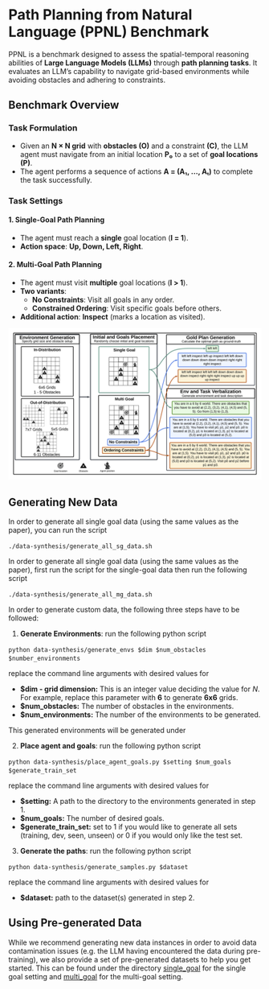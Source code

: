 # **Path Planning from Natural Language (PPNL) Benchmark**

PPNL is a benchmark designed to assess the spatial-temporal reasoning abilities of **Large Language Models (LLMs)** through **path planning tasks**. It evaluates an LLM’s capability to navigate grid-based environments while avoiding obstacles and adhering to constraints.

## **Benchmark Overview**

### **Task Formulation**
- Given an **N × N grid** with **obstacles (O)** and a constraint **(C)**, the LLM agent must navigate from an initial location **P₀** to a set of **goal locations (P)**.
- The agent performs a sequence of actions **A = (A₁, …, Aₜ)** to complete the task successfully.

### **Task Settings**
#### **1. Single-Goal Path Planning**
- The agent must reach a **single** goal location (**l = 1**).
- **Action space**: **Up, Down, Left, Right**.

#### **2. Multi-Goal Path Planning**
- The agent must visit **multiple** goal locations (**l > 1**).
- **Two variants**:
  - **No Constraints**: Visit all goals in any order.
  - **Constrained Ordering**: Visit specific goals before others.
- **Additional action**: **Inspect** (marks a location as visited).

![PPNL Benchmark Diagram](PPNL.png)

## **Generating New Data**

In order to generate all single goal data (using the same values as the paper), you can run the script 

``./data-synthesis/generate_all_sg_data.sh``

In order to generate all single goal data (using the same values as the paper), first run the script for the single-goal data then run the following script 

``./data-synthesis/generate_all_mg_data.sh``

In order to generate custom data, the following three steps have to be followed:

1. **Generate Environments**: run the following python script

``python data-synthesis/generate_envs $dim $num_obstacles $number_environments``

replace the command line arguments with desired values for

- **$dim - grid dimension:** This is an integer value deciding the value for *N*. For example, replace this parameter with **6** to generate **6x6** grids.
- **$num_obstacles:** The number of obstacles in the environments.
- **$num_environments:** The number of the environments to be generated.

This generated environments will be generated under 

2. **Place agent and goals**: run the following python script

``python data-synthesis/place_agent_goals.py $setting $num_goals $generate_train_set``

replace the command line arguments with desired values for

- **$setting:** A path to the directory to the environments generated in step 1.
- **$num_goals:** The number of desired goals.
- **$generate_train_set:** set to 1 if you would like to generate all sets (training, dev, seen, unseen) or 0 if you would only like the test set. 

3. **Generate the paths**: run the following python script

``python data-synthesis/generate_samples.py $dataset``

replace the command line arguments with desired values for

- **$dataset:** path to the dataset(s) generated in step 2.

## **Using Pre-generated Data**

While we recommend generating new data instances in order to avoid data contamination issues (e.g. the LLM having encountered the data during pre-training), we also provide a set of pre-generated datasets to help you get started. This can be found under the directory [single_goal](./single_goal) for the single goal setting and [multi_goal](./multi_goal) for the multi-goal setting.